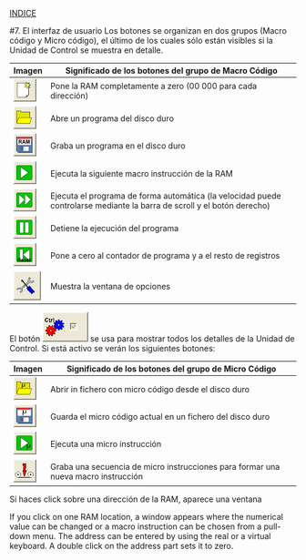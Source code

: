 
[INDICE](./README.md)

#7. El interfaz de usuario
Los botones se organizan en dos grupos (Macro código y Micro código),
el último de los cuales sólo están visibles si la Unidad de Control
se muestra en detalle.

|Imagen   | Significado de los botones del grupo de Macro Código|
|-------- | -----------|
|![1](./imagen/7-ram_to_zero.png)  | Pone la RAM completamente a zero (00 000 para cada dirección) |
|![2](./imagen/7-open_program.png) | Abre un programa del disco duro |
|![3](./imagen/7-save_program.png) | Graba un programa en el disco duro |
|![4](./imagen/7-execute_next.png) | Ejecuta la siguiente macro instrucción de la RAM |
|![5](./imagen/7-execute.png)      | Ejecuta el programa de forma automática (la velocidad puede controlarse mediante la barra de scroll y el botón derecho) |
|![6](./imagen/7-stop.png) | Detiene la ejecución del programa |
|![7](./imagen/7-set_program_counter.png) | Pone a cero al contador de programa y a el resto de registros |
|![8](./imagen/7-show_options.png) | Muestra la ventana de opciones |

El botón ![detail](./imagen/7-detail.png) se usa para mostrar todos los detalles de la
Unidad de Control. Si está activo se verán los siguientes botones:

|Imagen   | Significado de los botones del grupo de Micro Código|
|-------- | -----------|
|![1](./imagen/7-open_micro.png)  | Abrir in fichero con micro código desde el disco duro |
|![2](./imagen/7-save_micro.png)  | Guarda el micro código actual en un fichero del disco duro |
|![3](./imagen/7-execute_1_micro.png)  | Ejecuta una micro instrucción |
|![4](./imagen/7-record_micro_sequence.png)  | Graba una secuencia de micro instrucciones para formar una nueva macro instrucción |

Si haces click sobre una dirección de la RAM, aparece una ventana

If you click on one RAM location, a window appears where the numerical value can be
changed or a macro instruction can be chosen from a pull-down menu. The address can
be entered by using the real or a virtual keyboard. A double click on the address part sets it
to zero.
